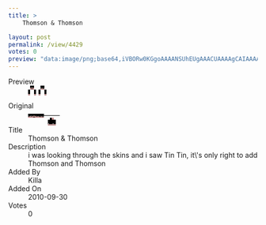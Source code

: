 ```yaml
---
title: >
    Thomson & Thomson 

layout: post
permalink: /view/4429
votes: 0
preview: "data:image/png;base64,iVBORw0KGgoAAAANSUhEUgAAACUAAAAgCAIAAAAaMSbnAAAABnRSTlMA/wD/AP5AXyvrAAABE0lEQVRIiWP8//8fAwwwMTEzYAP//v3FKo4GiNHORIxBVATD3T4WZM6J/n6LwsIlB+aqnP/EwMBwx5AvxiH5RH8/kWZ5+XhCGK9evYYwxMRE0dSg++9Efz/EMgYGBpXzn4i3DGINBE2JjIbYBLcYDlgwtVkUFiJbT7x9DAwMUyKjIYyL5y+tLSnJWb60ztkNWQEjcn44NXESVlPM8vOIsYwY7YyMjIxwzr+/2PMZEzMiY6HlReQ8R4x21PhjRFeKUxArIEI7RvwxMjD8J8sy4tTjzX+kWkYEwGYfI60sw2EfzSzDbd9/7MI0s2/Y+I/lwLRpWIRR/YddDSEprGqGe/yhlNd0AMO9PTFq36h9o/aNHPsAWa9X5Pj4gXcAAAAASUVORK5CYII="
---
```

<dl class="side-by-side">
<dt>Preview</dt>
<dd>
    <img class="preview" src="data:image/png;base64,iVBORw0KGgoAAAANSUhEUgAAACUAAAAgCAIAAAAaMSbnAAAABnRSTlMA/wD/AP5AXyvrAAABE0lEQVRIiWP8//8fAwwwMTEzYAP//v3FKo4GiNHORIxBVATD3T4WZM6J/n6LwsIlB+aqnP/EwMBwx5AvxiH5RH8/kWZ5+XhCGK9evYYwxMRE0dSg++9Efz/EMgYGBpXzn4i3DGINBE2JjIbYBLcYDlgwtVkUFiJbT7x9DAwMUyKjIYyL5y+tLSnJWb60ztkNWQEjcn44NXESVlPM8vOIsYwY7YyMjIxwzr+/2PMZEzMiY6HlReQ8R4x21PhjRFeKUxArIEI7RvwxMjD8J8sy4tTjzX+kWkYEwGYfI60sw2EfzSzDbd9/7MI0s2/Y+I/lwLRpWIRR/YddDSEprGqGe/yhlNd0AMO9PTFq36h9o/aNHPsAWa9X5Pj4gXcAAAAASUVORK5CYII=">
</dd>
<dt>Original</dt>
<dd>
    <img class="preview" src="data:image/png;base64,iVBORw0KGgoAAAANSUhEUgAAAEAAAAAgCAYAAACinX6EAAAA6UlEQVR42u2YQQrDIBBF4z1yjdA7tPRu2WXXXQ+SZS8VwxcGhtDUtFUm6v/wicpImOdgNF1HURRFUVSzcs55SxMAATQOwHwBbverHy6Dx7Pv+9AGGPTh1ziGwOf8CG0YbYyhLfNhzH/XF8u4vA82rwBJGpYENRQZ27PE6fkagE56C+wUAGIJirelc3SeBgMDih4vBkAuV3eu8MviY065aZ8OaM7kCYAAKgQQiy/ypPnt6n+KL/aonar0qwBgeVcx3w+sL2vN/7BhBdRQAUc+h3sxVVRAsQBS3VbnafrZxVfAP8mbA0ih3ABWPnxWi7i0sPkAAAAASUVORK5CYII=">
</dd>
<dt>Title</dt>
<dd>Thomson & Thomson </dd>
<dt>Description</dt>
<dd>i was looking through the skins and i saw Tin Tin, it\'s only right to add Thomson and Thomson </dd>
<dt>Added By</dt>
<dd>Killa</dd>
<dt>Added On</dt>
<dd>2010-09-30</dd>
<dt>Votes</dt>
<dd>0</dd>
</dl>
